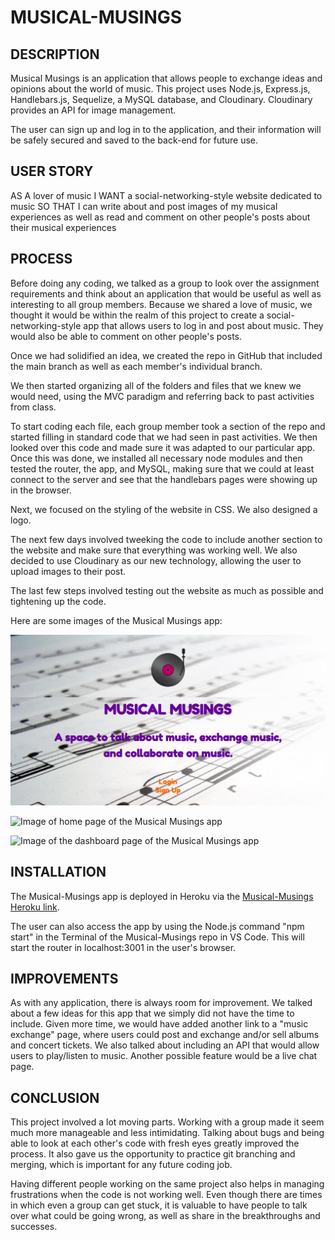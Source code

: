 # MUSICAL-MUSINGS

## DESCRIPTION

Musical Musings is an application that allows people to exchange ideas and opinions about the world of music. This project uses Node.js, Express.js, Handlebars.js, Sequelize, a MySQL database, and Cloudinary. Cloudinary provides an API for image management.

The user can sign up and log in to the application, and their information will be safely secured and saved to the back-end for future use. 

## USER STORY

AS A lover of music
I WANT a social-networking-style website dedicated to music
SO THAT I can write about and post images of my musical experiences as well as read and comment on other people's posts about their musical experiences

## PROCESS

Before doing any coding, we talked as a group to look over the assignment requirements and think about an application that would be useful as well as interesting to all group members. Because we shared a love of music, we thought it would be within the realm of this project to create a social-networking-style app that allows users to log in and post about music. They would also be able to comment on other people's posts. 

Once we had solidified an idea, we created the repo in GitHub that included the main branch as well as each member's individual branch. 

We then started organizing all of the folders and files that we knew we would need, using the MVC paradigm and referring back to past activities from class. 

To start coding each file, each group member took a section of the repo and started filling in standard code that we had seen in past activities. We then looked over this code and made sure it was adapted to our particular app. Once this was done, we installed all necessary node modules and then tested the router, the app, and MySQL, making sure that we could at least connect to the server and see that the handlebars pages were showing up in the browser. 

Next, we focused on the styling of the website in CSS. We also designed a logo. 

The next few days involved tweeking the code to include another section to the website and make sure that everything was working well. We also decided to use Cloudinary as our new technology, allowing the user to upload images to their post. 

The last few steps involved testing out the website as much as possible and tightening up the code. 

Here are some images of the Musical Musings app: 

![Image of main page of Musical Musings app](public/images/screencapture-localhost-3001-2021-05-24-07_57_11.png)

![Image of home page of the Musical Musings app](public/images/screencapture-localhost-3001-home-post-19-2021-05-24-07_58_20.png)

![Image of the dashboard page of the Musical Musings app](public/images/screencapture-localhost-3001-dashboard-new-2021-05-24-07_59_10.png)

## INSTALLATION

The Musical-Musings app is deployed in Heroku via the [Musical-Musings Heroku link](https://git.heroku.com/intense-dusk-91957.git).

The user can also access the app by using the Node.js command "npm start" in the Terminal of the Musical-Musings repo in VS Code. This will start the router in localhost:3001 in the user's browser. 

## IMPROVEMENTS

As with any application, there is always room for improvement. We talked about a few ideas for this app that we simply did not have the time to include. Given more time, we would have added another link to a "music exchange" page, where users could post and exchange and/or sell albums and concert tickets. We also talked about including an API that would allow users to play/listen to music. Another possible feature would be a live chat page. 

## CONCLUSION

This project involved a lot moving parts. Working with a group made it seem much more manageable and less intimidating. Talking about bugs and being able to look at each other's code with fresh eyes greatly improved the process. It also gave us the opportunity to practice git branching and merging, which is important for any future coding job. 

Having different people working on the same project also helps in managing frustrations when the code is not working well. Even though there are times in which even a group can get stuck, it is valuable to have people to talk over what could be going wrong, as well as share in the breakthroughs and successes. 
